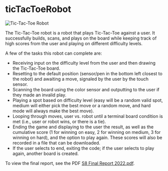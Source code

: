 # ticTacToeRobot

![Tic-Tac-Toe Robot](https://github.com/will-mcintyre04/ticTacToeRobot/assets/78566536/6b3e0489-df6f-4a4a-8577-e2567067794d)

The Tic-Tac-Toe robot is a robot that plays Tic-Tac-Toe against a user. It successfully builds, scans, and plays on the board while keeping track of high scores from the user and playing on different difficulty levels.

A few of the tasks this robot can complete are:

- Receiving input on the difficulty level from the user and then drawing the Tic-Tac-Toe board.
- Resetting to the default position (sensor/pen in the bottom left closest to the robot) and awaiting a move, signaled by the user by the touch sensor.
- Scanning the board using the color sensor and outputting to the user if they made an invalid play.
- Playing a spot based on difficulty level (easy will be a random valid spot, medium will either pick the best move or a random move, and hard mode will always make the best move).
- Looping through moves, user vs. robot until a terminal board condition is met (i.e., user or robot wins, or there is a tie).
- Ending the game and displaying to the user the result, as well as the cumulative score (1 for winning on easy, 2 for winning on medium, 3 for winning on hard), and the option to play again. These scores will also be recorded in a file that can be downloaded.
- If the user selects to end, exiting the code; if the user selects to play again, another board is created.

To view the final report, see the PDF [S8 Final Report 2022.pdf](https://1drv.ms/b/s!Are-DBXFp-MYvRyf3Eisvor8FYIC?e=WdYvac).
